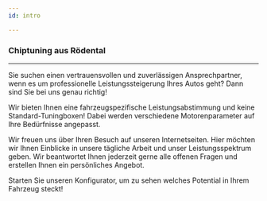 ```yaml
---
id: intro

---
```

### Chiptuning aus Rödental
---
Sie suchen einen vertrauensvollen und zuverlässigen Ansprechpartner, wenn es um professionelle Leistungssteigerung Ihres Autos geht? Dann sind Sie bei uns genau richtig!

Wir bieten Ihnen eine fahrzeugspezifische Leistungsabstimmung und keine Standard-Tuningboxen! Dabei werden verschiedene Motorenparameter auf Ihre Bedürfnisse angepasst.

Wir freuen uns über Ihren Besuch auf unseren Internetseiten. Hier möchten wir Ihnen Einblicke in unsere tägliche Arbeit und unser Leistungsspektrum geben. Wir beantwortet Ihnen jederzeit gerne alle offenen Fragen und erstellen Ihnen ein persönliches Angebot.

Starten Sie unseren Konfigurator, um zu sehen welches Potential in Ihrem Fahrzeug steckt!